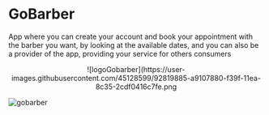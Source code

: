 # GoBarber
App where you can create your account and book your appointment with the barber you want, by looking at the available dates, and you can also be a provider of the app, providing your service for others consumers


<div align="center">
  ![logoGobarber](https://user-images.githubusercontent.com/45128599/92819885-a9107880-f39f-11ea-8c35-2cdf0416c7fe.png
</div>


![gobarber](https://user-images.githubusercontent.com/45128599/92819784-9007c780-f39f-11ea-9f29-f68c03903006.png)
